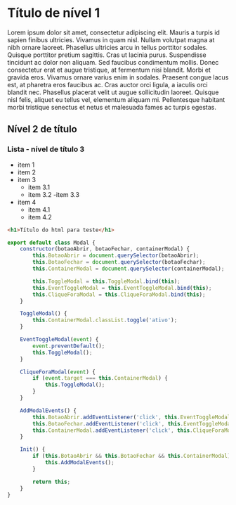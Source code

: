 # Título de nível 1

Lorem ipsum dolor sit amet, consectetur adipiscing elit. Mauris a turpis id sapien finibus ultricies. Vivamus in quam nisl. Nullam volutpat magna at nibh ornare laoreet. Phasellus ultricies arcu in tellus porttitor sodales. Quisque porttitor pretium sagittis. Cras ut lacinia purus. Suspendisse tincidunt ac dolor non aliquam. Sed faucibus condimentum mollis. Donec consectetur erat et augue tristique, at fermentum nisi blandit. Morbi et gravida eros. Vivamus ornare varius enim in sodales. Praesent congue lacus est, at pharetra eros faucibus ac. Cras auctor orci ligula, a iaculis orci blandit nec. Phasellus placerat velit ut augue sollicitudin laoreet. Quisque nisl felis, aliquet eu tellus vel, elementum aliquam mi. Pellentesque habitant morbi tristique senectus et netus et malesuada fames ac turpis egestas.

## Nível 2 de título

### Lista - nível de título 3

-   item 1
-   item 2
-   item 3
    -   item 3.1
    -   item 3.2
        -item 3.3
-   item 4
    -   item 4.1
    -   item 4.2

```html
<h1>Título do html para teste</h1>
```

```js
export default class Modal {
    constructor(botaoAbrir, botaoFechar, containerModal) {
        this.BotaoAbrir = document.querySelector(botaoAbrir);
        this.BotaoFechar = document.querySelector(botaoFechar);
        this.ContainerModal = document.querySelector(containerModal);

        this.ToggleModal = this.ToggleModal.bind(this);
        this.EventToggleModal = this.EventToggleModal.bind(this);
        this.CliqueForaModal = this.CliqueForaModal.bind(this);
    }

    ToggleModal() {
        this.ContainerModal.classList.toggle('ativo');
    }

    EventToggleModal(event) {
        event.preventDefault();
        this.ToggleModal();
    }

    CliqueForaModal(event) {
        if (event.target === this.ContainerModal) {
            this.ToggleModal();
        }
    }

    AddModalEvents() {
        this.BotaoAbrir.addEventListener('click', this.EventToggleModal);
        this.BotaoFechar.addEventListener('click', this.EventToggleModal);
        this.ContainerModal.addEventListener('click', this.CliqueForaModal);
    }

    Init() {
        if (this.BotaoAbrir && this.BotaoFechar && this.ContainerModal) {
            this.AddModalEvents();
        }

        return this;
    }
}
```

